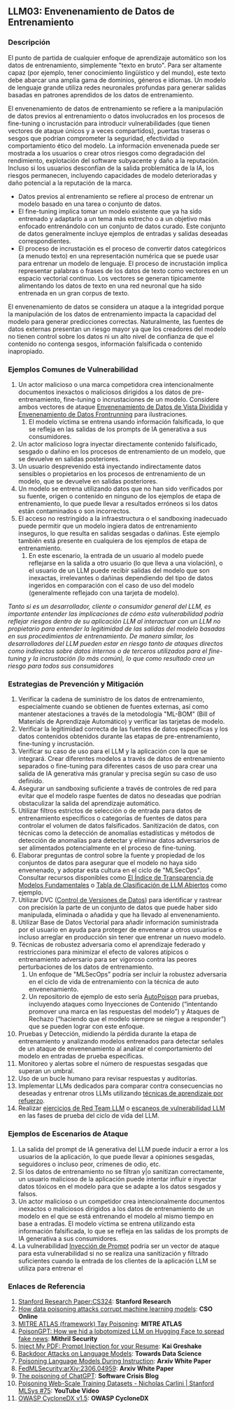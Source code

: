 ## LLM03: Envenenamiento de Datos de Entrenamiento

### Descripción

El punto de partida de cualquier enfoque de aprendizaje automático son los datos de entrenamiento, simplemente "texto en bruto". Para ser altamente capaz (por ejemplo, tener conocimiento lingüístico y del mundo), este texto debe abarcar una amplia gama de dominios, géneros e idiomas. Un modelo de lenguaje grande utiliza redes neuronales profundas para generar salidas basadas en patrones aprendidos de los datos de entrenamiento.

El envenenamiento de datos de entrenamiento se refiere a la manipulación de datos previos al entrenamiento o datos involucrados en los procesos de fine-tuning o incrustación para introducir vulnerabilidades (que tienen vectores de ataque únicos y a veces compartidos), puertas traseras o sesgos que podrían comprometer la seguridad, efectividad o comportamiento ético del modelo. La información envenenada puede ser mostrada a los usuarios o crear otros riesgos como degradación del rendimiento, explotación del software subyacente y daño a la reputación. Incluso si los usuarios desconfían de la salida problemática de la IA, los riesgos permanecen, incluyendo capacidades de modelo deterioradas y daño potencial a la reputación de la marca.

- Datos previos al entrenamiento se refiere al proceso de entrenar un modelo basado en una tarea o conjunto de datos.
- El fine-tuning implica tomar un modelo existente que ya ha sido entrenado y adaptarlo a un tema más estrecho o a un objetivo más enfocado entrenándolo con un conjunto de datos curado. Este conjunto de datos generalmente incluye ejemplos de entradas y salidas deseadas correspondientes.
- El proceso de incrustación es el proceso de convertir datos categóricos (a menudo texto) en una representación numérica que se puede usar para entrenar un modelo de lenguaje. El proceso de incrustación implica representar palabras o frases de los datos de texto como vectores en un espacio vectorial continuo. Los vectores se generan típicamente alimentando los datos de texto en una red neuronal que ha sido entrenada en un gran corpus de texto.

El envenenamiento de datos se considera un ataque a la integridad porque la manipulación de los datos de entrenamiento impacta la capacidad del modelo para generar predicciones correctas. Naturalmente, las fuentes de datos externas presentan un riesgo mayor ya que los creadores del modelo no tienen control sobre los datos ni un alto nivel de confianza de que el contenido no contenga sesgos, información falsificada o contenido inapropiado.

### Ejemplos Comunes de Vulnerabilidad

1. Un actor malicioso o una marca competidora crea intencionalmente documentos inexactos o maliciosos dirigidos a los datos de pre-entrenamiento, fine-tuning o incrustaciones de un modelo. Considere ambos vectores de ataque [Envenenamiento de Datos de Vista Dividida](https://github.com/GangGreenTemperTatum/speaking/blob/main/dc604/hacker-summer-camp-23/Ads%20_%20Poisoning%20Web%20Training%20Datasets%20_%20Flow%20Diagram%20-%20Exploit%201%20Split-View%20Data%20Poisoning.jpeg) y [Envenenamiento de Datos Frontrunning](https://github.com/GangGreenTemperTatum/speaking/blob/main/dc604/hacker-summer-camp-23/Ads%20_%20Poisoning%20Web%20Training%20Datasets%20_%20Flow%20Diagram%20-%20Exploit%202%20Frontrunning%20Data%20Poisoning.jpeg) para ilustraciones.
   1. El modelo víctima se entrena usando información falsificada, lo que se refleja en las salidas de los prompts de IA generativa a sus consumidores.
2. Un actor malicioso logra inyectar directamente contenido falsificado, sesgado o dañino en los procesos de entrenamiento de un modelo, que se devuelve en salidas posteriores.
3. Un usuario desprevenido está inyectando indirectamente datos sensibles o propietarios en los procesos de entrenamiento de un modelo, que se devuelve en salidas posteriores.
4. Un modelo se entrena utilizando datos que no han sido verificados por su fuente, origen o contenido en ninguno de los ejemplos de etapa de entrenamiento, lo que puede llevar a resultados erróneos si los datos están contaminados o son incorrectos.
5. El acceso no restringido a la infraestructura o el sandboxing inadecuado puede permitir que un modelo ingiera datos de entrenamiento inseguros, lo que resulta en salidas sesgadas o dañinas. Este ejemplo también está presente en cualquiera de los ejemplos de etapa de entrenamiento.
   1. En este escenario, la entrada de un usuario al modelo puede reflejarse en la salida a otro usuario (lo que lleva a una violación), o el usuario de un LLM puede recibir salidas del modelo que son inexactas, irrelevantes o dañinas dependiendo del tipo de datos ingeridos en comparación con el caso de uso del modelo (generalmente reflejado con una tarjeta de modelo).

*Tanto si es un desarrollador, cliente o consumidor general del LLM, es importante entender las implicaciones de cómo esta vulnerabilidad podría reflejar riesgos dentro de su aplicación LLM al interactuar con un LLM no propietario para entender la legitimidad de las salidas del modelo basadas en sus procedimientos de entrenamiento. De manera similar, los desarrolladores del LLM pueden estar en riesgo tanto de ataques directos como indirectos sobre datos internos o de terceros utilizados para el fine-tuning y la incrustación (lo más común), lo que como resultado crea un riesgo para todos sus consumidores*


### Estrategias de Prevención y Mitigación

1. Verificar la cadena de suministro de los datos de entrenamiento, especialmente cuando se obtienen de fuentes externas, así como mantener atestaciones a través de la metodología "ML-BOM" (Bill of Materials de Aprendizaje Automático) y verificar las tarjetas de modelo.
2. Verificar la legitimidad correcta de las fuentes de datos específicas y los datos contenidos obtenidos durante las etapas de pre-entrenamiento, fine-tuning y incrustación.
3. Verificar su caso de uso para el LLM y la aplicación con la que se integrará. Crear diferentes modelos a través de datos de entrenamiento separados o fine-tuning para diferentes casos de uso para crear una salida de IA generativa más granular y precisa según su caso de uso definido.
4. Asegurar un sandboxing suficiente a través de controles de red para evitar que el modelo raspe fuentes de datos no deseadas que podrían obstaculizar la salida del aprendizaje automático.
5. Utilizar filtros estrictos de selección o de entrada para datos de entrenamiento específicos o categorías de fuentes de datos para controlar el volumen de datos falsificados. Sanitización de datos, con técnicas como la detección de anomalías estadísticas y métodos de detección de anomalías para detectar y eliminar datos adversarios de ser alimentados potencialmente en el proceso de fine-tuning.
6. Elaborar preguntas de control sobre la fuente y propiedad de los conjuntos de datos para asegurar que el modelo no haya sido envenenado, y adoptar esta cultura en el ciclo de "MLSecOps". Consultar recursos disponibles como [El Índice de Transparencia de Modelos Fundamentales](https://crfm.stanford.edu/fmti/) o [Tabla de Clasificación de LLM Abiertos](https://huggingface.co/spaces/HuggingFaceH4/open_llm_leaderboard) como ejemplo.
7. Utilizar DVC ([Control de Versiones de Datos](https://dvc.org/doc/user-guide/analytics)) para identificar y rastrear con precisión la parte de un conjunto de datos que puede haber sido manipulada, eliminada o añadida y que ha llevado al envenenamiento.
8. Utilizar Base de Datos Vectorial para añadir información suministrada por el usuario en ayuda para proteger de envenenar a otros usuarios e incluso arreglar en producción sin tener que entrenar un nuevo modelo.
9. Técnicas de robustez adversaria como el aprendizaje federado y restricciones para minimizar el efecto de valores atípicos o entrenamiento adversario para ser vigoroso contra las peores perturbaciones de los datos de entrenamiento.
   1. Un enfoque de "MLSecOps" podría ser incluir la robustez adversaria en el ciclo de vida de entrenamiento con la técnica de auto envenenamiento.
   2. Un repositorio de ejemplo de esto sería [AutoPoison](https://github.com/azshue/AutoPoison) para pruebas, incluyendo ataques como Inyecciones de Contenido (“intentando promover una marca en las respuestas del modelo”) y Ataques de Rechazo (“haciendo que el modelo siempre se niegue a responder”) que se pueden lograr con este enfoque.
10. Pruebas y Detección, midiendo la pérdida durante la etapa de entrenamiento y analizando modelos entrenados para detectar señales de un ataque de envenenamiento al analizar el comportamiento del modelo en entradas de prueba específicas.
   1. Monitoreo y alertas sobre el número de respuestas sesgadas que superan un umbral.
   2. Uso de un bucle humano para revisar respuestas y auditorías.
   3. Implementar LLMs dedicados para comparar contra consecuencias no deseadas y entrenar otros LLMs utilizando [técnicas de aprendizaje por refuerzo](https://wandb.ai/ayush-thakur/Intro-RLAIF/reports/An-Introduction-to-Training-LLMs-Using-Reinforcement-Learning-From-Human-Feedback-RLHF---VmlldzozMzYyNjcy).
   4. Realizar [ejercicios de Red Team LLM](https://www.anthropic.com/index/red-teaming-language-models-to-reduce-harms-methods-scaling-behaviors-and-lessons-learned) o [escaneos de vulnerabilidad LLM](https://github.com/leondz/garak) en las fases de prueba del ciclo de vida del LLM.

### Ejemplos de Escenarios de Ataque

1. La salida del prompt de IA generativa del LLM puede inducir a error a los usuarios de la aplicación, lo que puede llevar a opiniones sesgadas, seguidores o incluso peor, crímenes de odio, etc.
2. Si los datos de entrenamiento no se filtran y|o sanitizan correctamente, un usuario malicioso de la aplicación puede intentar influir e inyectar datos tóxicos en el modelo para que se adapte a los datos sesgados y falsos.
3. Un actor malicioso o un competidor crea intencionalmente documentos inexactos o maliciosos dirigidos a los datos de entrenamiento de un modelo en el que se está entrenando el modelo al mismo tiempo en base a entradas. El modelo víctima se entrena utilizando esta información falsificada, lo que se refleja en las salidas de los prompts de IA generativa a sus consumidores.
4. La vulnerabilidad [Inyección de Prompt](https://github.com/OWASP/www-project-top-10-for-large-language-model-applications/blob/main/1_0_vulns/PromptInjection.md) podría ser un vector de ataque para esta vulnerabilidad si no se realiza una sanitización y filtrado suficientes cuando la entrada de los clientes de la aplicación LLM se utiliza para entrenar el

### Enlaces de Referencia

1. [Stanford Research Paper:CS324](https://stanford-cs324.github.io/winter2022/lectures/data/): **Stanford Research**
2. [How data poisoning attacks corrupt machine learning models](https://www.csoonline.com/article/3613932/how-data-poisoning-attacks-corrupt-machine-learning-models.html): **CSO Online**
3. [MITRE ATLAS (framework) Tay Poisoning](https://atlas.mitre.org/studies/AML.CS0009/): **MITRE ATLAS**
4. [PoisonGPT: How we hid a lobotomized LLM on Hugging Face to spread fake news](https://blog.mithrilsecurity.io/poisongpt-how-we-hid-a-lobotomized-llm-on-hugging-face-to-spread-fake-news/): **Mithril Security**
5. [Inject My PDF: Prompt Injection for your Resume](https://kai-greshake.de/posts/inject-my-pdf/): **Kai Greshake**
6. [Backdoor Attacks on Language Models](https://towardsdatascience.com/backdoor-attacks-on-language-models-can-we-trust-our-models-weights-73108f9dcb1f): **Towards Data Science**
7. [Poisoning Language Models During Instruction](https://arxiv.org/abs/2305.00944): **Arxiv White Paper**
8. [FedMLSecurity:arXiv:2306.04959](https://arxiv.org/abs/2306.04959): **Arxiv White Paper**
9. [The poisoning of ChatGPT](https://softwarecrisis.dev/letters/the-poisoning-of-chatgpt/): **Software Crisis Blog**
10. [Poisoning Web-Scale Training Datasets - Nicholas Carlini | Stanford MLSys #75](https://www.youtube.com/watch?v=h9jf1ikcGyk): **YouTube Video**
11. [OWASP CycloneDX v1.5](https://cyclonedx.org/capabilities/mlbom/): **OWASP CycloneDX**
